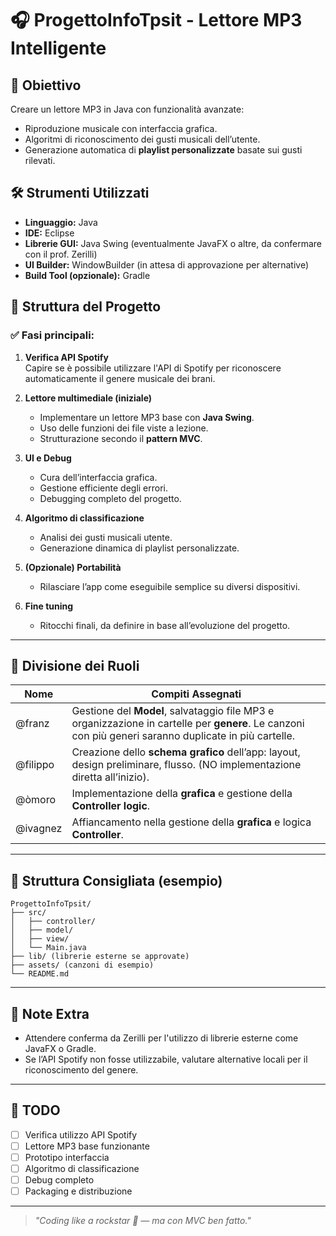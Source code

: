 # 🎧 ProgettoInfoTpsit - Lettore MP3 Intelligente

## 📌 Obiettivo

Creare un lettore MP3 in Java con funzionalità avanzate:
- Riproduzione musicale con interfaccia grafica.
- Algoritmi di riconoscimento dei gusti musicali dell’utente.
- Generazione automatica di **playlist personalizzate** basate sui gusti rilevati.

## 🛠️ Strumenti Utilizzati

- **Linguaggio:** Java  
- **IDE:** Eclipse  
- **Librerie GUI:** Java Swing (eventualmente JavaFX o altre, da confermare con il prof. Zerilli)  
- **UI Builder:** WindowBuilder (in attesa di approvazione per alternative)  
- **Build Tool (opzionale):** Gradle  

## 🧠 Struttura del Progetto

### ✅ Fasi principali:

1. **Verifica API Spotify**  
   Capire se è possibile utilizzare l'API di Spotify per riconoscere automaticamente il genere musicale dei brani.

2. **Lettore multimediale (iniziale)**  
   - Implementare un lettore MP3 base con **Java Swing**.  
   - Uso delle funzioni dei file viste a lezione.  
   - Strutturazione secondo il **pattern MVC**.

3. **UI e Debug**  
   - Cura dell’interfaccia grafica.  
   - Gestione efficiente degli errori.  
   - Debugging completo del progetto.

4. **Algoritmo di classificazione**  
   - Analisi dei gusti musicali utente.  
   - Generazione dinamica di playlist personalizzate.

5. **(Opzionale) Portabilità**  
   - Rilasciare l’app come eseguibile semplice su diversi dispositivi.

6. **Fine tuning**  
   - Ritocchi finali, da definire in base all’evoluzione del progetto.

---

## 👥 Divisione dei Ruoli

| Nome | Compiti Assegnati |
|------|-------------------|
| @franz | Gestione del **Model**, salvataggio file MP3 e organizzazione in cartelle per **genere**. Le canzoni con più generi saranno duplicate in più cartelle. |
| @filippo | Creazione dello **schema grafico** dell’app: layout, design preliminare, flusso. (NO implementazione diretta all’inizio). |
| @òmoro | Implementazione della **grafica** e gestione della **Controller logic**. |
| @ivagnez | Affiancamento nella gestione della **grafica** e logica **Controller**. |

---

## 📂 Struttura Consigliata (esempio)

```
ProgettoInfoTpsit/
├── src/
│   ├── controller/
│   ├── model/
│   ├── view/
│   └── Main.java
├── lib/ (librerie esterne se approvate)
├── assets/ (canzoni di esempio)
└── README.md
```

---

## 🔗 Note Extra

- Attendere conferma da Zerilli per l'utilizzo di librerie esterne come JavaFX o Gradle.
- Se l’API Spotify non fosse utilizzabile, valutare alternative locali per il riconoscimento del genere.

---

## 🧪 TODO

- [ ] Verifica utilizzo API Spotify  
- [ ] Lettore MP3 base funzionante  
- [ ] Prototipo interfaccia  
- [ ] Algoritmo di classificazione  
- [ ] Debug completo  
- [ ] Packaging e distribuzione

---

> _"Coding like a rockstar 🎸 — ma con MVC ben fatto."_  
```

